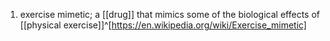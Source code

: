1. exercise mimetic; a [[drug]] that mimics some of the biological effects of [[physical exercise]]^[https://en.wikipedia.org/wiki/Exercise_mimetic]